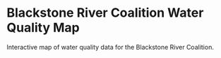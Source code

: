 # Blackstone River Coalition Water Quality Map
Interactive map of water quality data for the Blackstone River Coalition. 
